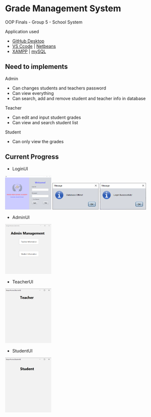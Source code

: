 # Grade Management System

OOP Finals - Group 5 - School System

Application used
- [GitHub Desktop](https://desktop.github.com/)
- [VS Ccode](https://code.visualstudio.com/download) | [Netbeans](https://netbeans.apache.org/front/main/download/nb20/)
- [XAMPP](https://www.apachefriends.org/download.html) | [mySQL](https://dev.mysql.com/downloads/installer/)
  
## Need to implements

Admin 
- Can changes students and teachers password
- Can view everything
- Can search, add and remove student and teacher info in database

Teacher
- Can edit and input student grades
- Can view and search student list

Student
- Can only view the grades

## Current Progress
- LoginUI

<img src="https://raw.githubusercontent.com/DDR3/School-System/main/Screenshots/LoginUI.2.png" width="30%"></img> <img src="https://raw.githubusercontent.com/DDR3/School-System/main/Screenshots/Database Offline.png" width="30%"></img> <img src="https://raw.githubusercontent.com/DDR3/School-System/main/Screenshots/Login Successfully.png" width="30%"></img> 

- AdminUI

<img src="https://raw.githubusercontent.com/DDR3/School-System/main/Screenshots/AdminUI.png" width="30%"></img> 

- TeacherUI

<img src="https://raw.githubusercontent.com/DDR3/School-System/main/Screenshots/TeacherUI.png" width="30%"></img> 

- StudentUI

<img src="https://raw.githubusercontent.com/DDR3/School-System/main/Screenshots/StudentUI.png" width="30%"></img> 
